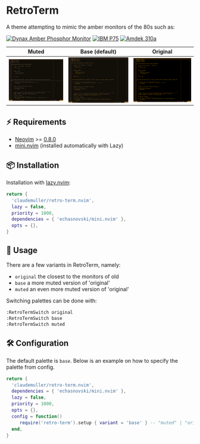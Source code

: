 # RetroTerm

A theme attempting to mimic the amber monitors of the 80s such as:

[![Dynax Amber Phosphor Monitor](https://henrylowe.net/wp-content/uploads/2024/12/tempimagebiujrh.jpg?w=768)](https://henrylowe.net/2024/12/01/a-1982-usi-pi3-amber-crt-monitor/)
[![IBM P75](https://e3bkpsfzr34.exactdn.com/wp-content/uploads/2020/09/IMG_0767_touched-scaled.jpg?lossy=1&w=755&ssl=1)](https://retropaq.com/the-most-powerful-portable-ibm-p75/)
[![Amdek 310a](https://litendeavor.wordpress.com/wp-content/uploads/2015/02/amber.jpg?w=660)](https://litendeavor.wordpress.com/2015/02/13/love-that-blinking-command-line/)


| Muted | Base (default) | Original |
| -------------------------- | -------------------------- | -------------------------- |
| ![muted](images/muted.png)         | ![base](images/base.png)         | ![original](images/original.png) |


## ⚡️ Requirements

- [Neovim](https://github.com/neovim/neovim) >= [0.8.0](https://github.com/neovim/neovim/releases/tag/v0.8.0)
- [mini.nvim](https://github.com/echasnovski/mini.nvim) (installed automatically with Lazy)

## 📦 Installation

Installation with [lazy.nvim](https://github.com/folke/lazy.nvim):

```lua
return {
  'claudemuller/retro-term.nvim',
  lazy = false,
  priority = 1000,
  dependencies = { 'echasnovski/mini.nvim' },
  opts = {},
}
```

## 🚀 Usage

There are a few variants in RetroTerm, namely:

- `original` the closest to the monitors of old
- `base` a more muted version of 'original'
- `muted` an even more muted version of  'original'

Switching palettes can be done with:

```vim
:RetroTermSwitch original
:RetroTermSwitch base
:RetroTermSwitch muted
```

## 🛠️ Configuration

The default palette is `base`. Below is an example on how to specify the palette from config.

```lua
return {
  'claudemuller/retro-term.nvim',
  dependencies = { 'echasnovski/mini.nvim' },
  lazy = false,
  priority = 1000,
  opts = {},
  config = function()
     require('retro-term').setup { variant = 'base' } -- "muted" | "original" | "base"
  end,
}
```

